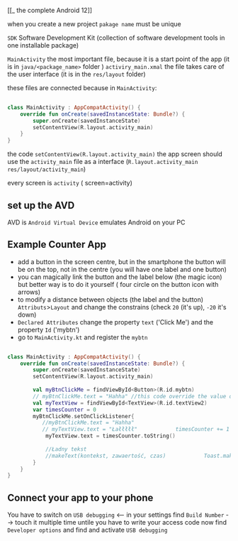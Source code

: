 

[[_ the complete Android 12]]

when you create a new project `pakage name`  must be unique

`SDK` Software Development Kit (collection of software development tools in one installable package)

`MainActivity` the most important file, because it is a start point of the app (it is in `java/<package_name>` folder )
`activiry_main.xmal` the file takes care of  the user interface (it is in the `res/layout` folder) 

these files are connected because in `MainActivity`:
```kotlin
  
class MainActivity : AppCompatActivity() {  
    override fun onCreate(savedInstanceState: Bundle?) {  
        super.onCreate(savedInstanceState)  
        setContentView(R.layout.activity_main)  
    }  
}
```

the code `setContentView(R.layout.activity_main)` the app screen should use the `activity_main` file as a interface (`R.layout.activity_main` `res/layout/activity_main`)

every screen is `activity` ( screen=activity)


## set up the AVD
AVD is `Android Virtual Device` emulates Android on your PC


## Example Counter App
- add a button in the screen centre, but in the smartphone the button will be on the top, not in the centre (you will have one label and one button)
- you can magically link the button and the label below (the magic icon) but better way is to do it yourself ( four circle on the button icon with arrows)
- to modify a distance between objects (the label and the button) `Attributs`>`Layout` and change the constrains (check `20` (it's up), `-20` it's down)
- `Declared Attributes` change the property `text` ('Click Me') and the property `Id` ('mybtn')
- go to `MainActivity.kt` and register the `mybtn`
```kotlin
  
class MainActivity : AppCompatActivity() {  
    override fun onCreate(savedInstanceState: Bundle?) {  
        super.onCreate(savedInstanceState)  
        setContentView(R.layout.activity_main)  
  
        val myBtnClickMe = findViewById<Button>(R.id.mybtn)  
        // myBtnClickMe.text = "Hahha" //this code override the value of text attribute  
        val myTextView = findViewById<TextView>(R.id.textView2)  
        var timesCounter = 0  
        myBtnClickMe.setOnClickListener{  
           //myBtnClickMe.text = "Hahha"  
           // myTextView.text = "Łałłłłł"            timesCounter += 1  
            myTextView.text = timesCounter.toString()  
  
            //Ładny tekst  
            //makeText(kontekst, zawaertość, czas)            Toast.makeText(this, "Fajny toast jestemn", Toast.LENGTH_LONG).show()  
        }  
    }  
}
```


## Connect your app to your phone

You have to switch on `USB debugging` <-- in your settings find `Build Number` --> touch it multiple time untile you have to write your access code 
now find `Developer options` and find and activate `USB debugging`




